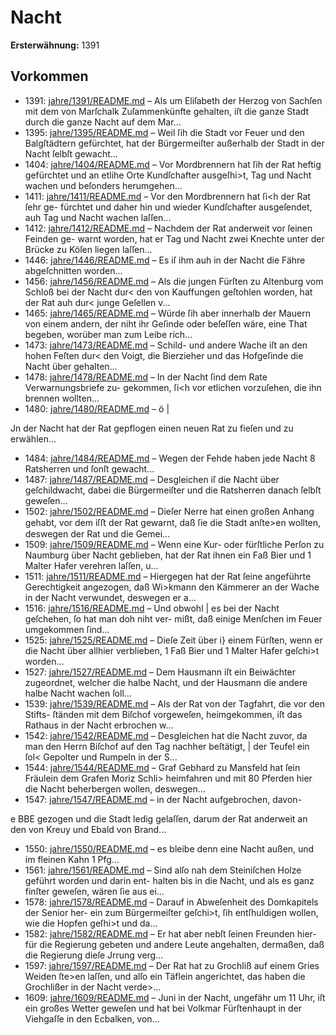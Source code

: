 # Nacht

**Ersterwähnung:** 1391

## Vorkommen
- 1391: [jahre/1391/README.md](../jahre/1391/README.md) – Als um Eliſabeth der Herzog von Sachſen mit dem
von Marſchalk Zuſammenkünfte gehalten, iſt die ganze
Stadt durch die ganze Nacht auf dem Mar...
- 1395: [jahre/1395/README.md](../jahre/1395/README.md) – Weil ſih die Stadt vor Feuer und den Balgſtädtern
gefürchtet, hat der Bürgermeiſter außerhalb der Stadt in
der Nacht ſelbſt gewacht...
- 1404: [jahre/1404/README.md](../jahre/1404/README.md) – Vor Mordbrennern hat ſih der Rat heftig gefürchtet
und an etlihe Orte Kundſchafter ausgeſhi>t, Tag und
Nacht wachen und beſonders herumgehen...
- 1411: [jahre/1411/README.md](../jahre/1411/README.md) – Vor den Mordbrennern hat ſi<h der Rat ſehr ge-
fürchtet und daher hin und wieder Kundſchafter ausgeſendet,
auh Tag und Nacht wachen laſſen...
- 1412: [jahre/1412/README.md](../jahre/1412/README.md) – Nachdem der Rat anderweit vor ſeinen Feinden ge-
warnt worden, hat er Tag und Nacht zwei Knechte unter
der Brücke zu Köſen liegen laſſen...
- 1446: [jahre/1446/README.md](../jahre/1446/README.md) – Es iſ ihm auh in der
Nacht die Fähre abgeſchnitten worden...
- 1456: [jahre/1456/README.md](../jahre/1456/README.md) – Als die jungen Fürſten zu Altenburg vom Schloß bei
der Nacht dur< den von Kauffungen geſtohlen worden,
hat der Rat auh dur< junge Geſellen v...
- 1465: [jahre/1465/README.md](../jahre/1465/README.md) – Würde ſih aber innerhalb der
Mauern von einem andern, der niht ihr Geſinde oder
beſeſſen wäre, eine That begeben, worüber man zum
Leibe rich...
- 1473: [jahre/1473/README.md](../jahre/1473/README.md) – Schild- und andere Wache iſt an den hohen Feſten
dur< den Voigt, die Bierzieher und das Hofgeſinde die
Nacht über gehalten...
- 1478: [jahre/1478/README.md](../jahre/1478/README.md) – In der Nacht ſind dem Rate Verwarnungsbriefe zu-
gekommen, ſi<h vor etlichen vorzuſehen, die ihn brennen
wollten...
- 1480: [jahre/1480/README.md](../jahre/1480/README.md) – ö |

Jn der Nacht hat der Rat gepflogen einen neuen Rat
zu fieſen und zu erwählen...
- 1484: [jahre/1484/README.md](../jahre/1484/README.md) – Wegen der Fehde haben jede Nacht 8 Ratsherren und
ſonſt gewacht...
- 1487: [jahre/1487/README.md](../jahre/1487/README.md) – Desgleichen iſ die Nacht über geſchildwacht,
dabei die Bürgermeiſter und die Ratsherren danach ſelbſt
geweſen...
- 1502: [jahre/1502/README.md](../jahre/1502/README.md) – Dieſer Nerre hat einen
großen Anhang gehabt, vor dem iſﬅ der Rat gewarnt,
daß ſie die Stadt anſte>en wollten, deswegen der Rat
und die Gemei...
- 1509: [jahre/1509/README.md](../jahre/1509/README.md) – Wenn eine Kur- oder fürſtliche Perſon zu Naumburg
über Nacht geblieben, hat der Rat ihnen ein Faß Bier
und 1 Malter Hafer verehren laſſen, u...
- 1511: [jahre/1511/README.md](../jahre/1511/README.md) – Hiergegen hat der Rat ſeine angeführte Gerechtigkeit
angezogen, daß Wi>kmann den Kämmerer an der Wache
in der Nacht verwundet, deswegen er a...
- 1516: [jahre/1516/README.md](../jahre/1516/README.md) – Und obwohl |
es bei der Nacht geſchehen, ſo hat man doh niht ver-
mißt, daß einige Menſchen im Feuer umgekommen ſind...
- 1525: [jahre/1525/README.md](../jahre/1525/README.md) – Dieſe Zeit über i} einem Fürſten, wenn er die Nacht
über allhier verblieben, 1 Faß Bier und 1 Malter Hafer
geſchi>t worden...
- 1527: [jahre/1527/README.md](../jahre/1527/README.md) – Dem Hausmann iſt ein Beiwächter zugeordnet, welcher
die halbe Nacht, und der Hausmann die andere halbe
Nacht wachen ſoll...
- 1539: [jahre/1539/README.md](../jahre/1539/README.md) – Als der Rat von der Tagfahrt, die vor den Stifts-
ſtänden mit dem Biſchof vorgeweſen, heimgekommen, iſt das
Rathaus in der Nacht erbrochen w...
- 1542: [jahre/1542/README.md](../jahre/1542/README.md) – Desgleichen hat die Nacht zuvor, da
man den Herrn Biſchof auf den Tag nachher beſtätigt, |
der Teufel ein ſol< Gepolter und Rumpeln in der S...
- 1544: [jahre/1544/README.md](../jahre/1544/README.md) – Graf Gebhard zu Mansfeld hat ſein Fräulein dem
Grafen Moriz Schli> heimfahren und mit 80 Pferden
hier die Nacht beherbergen wollen, deswegen...
- 1547: [jahre/1547/README.md](../jahre/1547/README.md) – in der Nacht aufgebrochen, davon-


e BBE
gezogen und die Stadt ledig gelaſſen, darum der Rat
anderweit an den von Kreuy und Ebald von Brand...
- 1550: [jahre/1550/README.md](../jahre/1550/README.md) – es bleibe denn eine Nacht außen,
und im fleinen Kahn 1 Pfg...
- 1561: [jahre/1561/README.md](../jahre/1561/README.md) – Sind alſo nah
dem Steiniſchen Holze geführt worden und darin ent-
halten bis in die Nacht, und als es ganz finſter geweſen,
wären ſie aus ei...
- 1578: [jahre/1578/README.md](../jahre/1578/README.md) – Darauf in Abweſenheit des Domkapitels der Senior her-
ein zum Bürgermeiſter geſchi>t, ſih entſhuldigen wollen,
wie die Hopfen geſhi>t und da...
- 1582: [jahre/1582/README.md](../jahre/1582/README.md) – Er hat aber nebſt ſeinen Freunden hier-
für die Regierung gebeten und andere Leute angehalten,
dermaßen, daß die Regierung dieſe Jrrung verg...
- 1597: [jahre/1597/README.md](../jahre/1597/README.md) – Der Rat hat zu Grochliß auf einem Gries Weiden
ſte>en laſſen, und alſo ein Täflein angerichtet, das haben
die Grochlißer in der Nacht verde>...
- 1609: [jahre/1609/README.md](../jahre/1609/README.md) – Juni in der Nacht, ungefähr um 11 Uhr,
iſt ein großes Wetter geweſen und hat bei Volkmar
Fürſtenhaupt in der Viehgaſſe in den Ecbalken, von...
